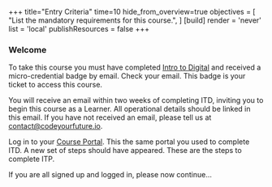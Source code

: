 +++
title="Entry Criteria"
time=10
hide_from_overview=true
objectives = [
  "List the mandatory requirements for this course.",
]
[build]
  render = 'never'
  list = 'local'
  publishResources = false
+++

### Welcome

To take this course you must have completed [Intro to Digital](https://itd.codeyourfuture.io) and received a micro-credential badge by email. Check your email. This badge is your ticket to access this course.

You will receive an email within two weeks of completing ITD, inviting you to begin this course as a Learner. All operational details should be linked in this email. If you have not received an email, please tell us at contact@codeyourfuture.io.

Log in to your [Course Portal](https://application-process.codeyourfuture.io/). This the same portal you used to complete ITD. A new set of steps should have appeared. These are the steps to complete ITP.

If you are all signed up and logged in, please now continue...
